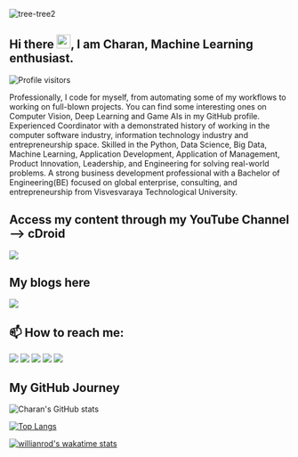 ![tree-tree2](https://github.com/charanhu/charanhu/blob/master/social/Charan%20H%20U.png?raw=true)

## Hi there <img src="https://media.giphy.com/media/hvRJCLFzcasrR4ia7z/giphy.gif" width="25px">, I am Charan, Machine Learning enthusiast.


![Profile visitors](https://visitor-badge.glitch.me/badge?page_id=charanhu.visitor-badge)

Professionally, I code for myself, from automating some of my workflows to working on full-blown projects. You can find some interesting ones on Computer Vision, Deep Learning and Game AIs in my GitHub profile. Experienced Coordinator with a demonstrated history of working in the computer software industry, information technology industry and entrepreneurship space. Skilled in the Python, Data Science, Big Data, Machine Learning, Application Development, Application of Management, Product Innovation, Leadership, and Engineering for solving real-world problems. A strong business development professional with a Bachelor of Engineering(BE) focused on global enterprise, consulting, and entrepreneurship from Visvesvaraya Technological University. 

## Access my content through my YouTube Channel --> cDroid
<a href="https://www.youtube.com/cDroid"> <img src="https://github.com/charanhu/charanhu/blob/master/social/8.png"></a>  

## My blogs here
<a href="https://charanhu.medium.com"><img src="https://github.com/charanhu/charanhu/blob/master/social/11.png"></a>



## 📫 How to reach me:
<a href="https://www.linkedin.com/in/charanhu"><img src="https://github.com/charanhu/charanhu/blob/master/social/5.png"></a>
<a href="https://t.me/charanhu"><img src="https://github.com/charanhu/charanhu/blob/master/social/6.png"></a>
<a href="https://www.twitter.com/chara_h_u"><img src="https://github.com/charanhu/charanhu/blob/master/social/3.png"></a>
<a href="https://www.instagram.com/charan_hu"><img src="https://github.com/charanhu/charanhu/blob/master/social/1.png"></a>
<a href="https://www.facebook.com/iamcharanhu"><img src="https://github.com/charanhu/charanhu/blob/master/social/2.png"></a>
  
## My GitHub Journey

![Charan's GitHub stats](https://github-readme-stats.vercel.app/api?username=charanhu&count_private=true&show_icons=true&theme=highcontrast)

[![Top Langs](https://github-readme-stats.vercel.app/api/top-langs/?username=charanhu&hide=javascript,tex,php,dart,html,css,scss)](https://github.com/charanhu/github-readme-stats)

[![willianrod's wakatime stats](https://github-readme-stats.vercel.app/api/wakatime?username=charanhu)](https://github.com/charanhu/github-readme-stats)


<!-- If you are reading this believe me you can achieve big results! Always remember why you have started. -->
